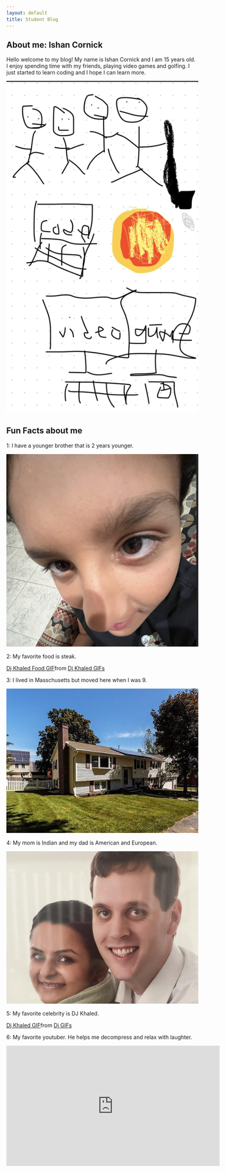 ```yaml
---
layout: default
title: Student Blog
---
```



## About me: Ishan Cornick 
Hello welcome to my blog! My name is Ishan Cornick and I am 15 years old. I enjoy spending time with my friends, playing video games and golfing. I just started to learn coding and I hope I can learn more.

![Alt text](<images/Screenshot 2023-08-23 at 12.14.52 PM.png>)

## Fun Facts about me
1: I have a younger brother that is 2 years younger.

![Alt text](<images/Screenshot 2023-08-23 at 8.07.15 PM.png>)

2: My favorite food is steak.

<div class="tenor-gif-embed" data-postid="22080224" data-share-method="host" data-aspect-ratio="1" data-width="100%"><a href="https://tenor.com/view/dj-khaled-food-meat-beating-funny-gif-22080224">Dj Khaled Food GIF</a>from <a href="https://tenor.com/search/dj+khaled-gifs">Dj Khaled GIFs</a></div> <script type="text/javascript" async src="https://tenor.com/embed.js"></script>

3: I lived in Masschusetts but moved here when I was 9.

![Alt text](<images/e12150731430c8a8d25cdd2eb540dd4c-cc_ft_960.jpg>)

4: My mom is Indian and my dad is American and European.

![Alt text](<images/Screenshot 2023-08-23 at 8.05.20 PM.png>)

5: My favorite celebrity is DJ Khaled.

<div class="tenor-gif-embed" data-postid="21764359" data-share-method="host" data-aspect-ratio="0.99375" data-width="80%"><a href="https://tenor.com/view/dj-khaled-dancing-dance-gif-21764359">Dj Khaled GIF</a>from <a href="https://tenor.com/search/dj-gifs">Dj GIFs</a></div> <script type="text/javascript" async src="https://tenor.com/embed.js"></script>

6: My favorite youtuber. He helps me decompress and relax with laughter.

<iframe width="560" height="315" src="https://www.youtube.com/embed/9_KeFKnhGqU?si=2l-nJsYCqYsgawQb" title="YouTube video player" frameborder="0" allow="accelerometer; autoplay; clipboard-write; encrypted-media; gyroscope; picture-in-picture; web-share" allowfullscreen></iframe>